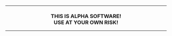 <!--
  GitHub repository template (b210103)
  https://github.com/APrettyCoolProgram/my-development-environment/tree/master/templates/github/
-->

***

<h3 align="center">

  THIS IS ALPHA SOFTWARE!<br>
  USE AT YOUR OWN RISK!

</h3>

***
<!--
Original project README.md content goes here.

You should:
  * Add a tag/badge that indicates this is alpha software, maybe something like:

      https://img.shields.io/badge/THIS%20SOFTWARE%20IS-ALPHA-red

-->